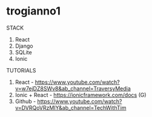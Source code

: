 # trogianno1

STACK
1. React
2. Django
3. SQLite
4. Ionic

TUTORIALS
1. React - https://www.youtube.com/watch?v=w7ejDZ8SWv8&ab_channel=TraversyMedia
2. Ionic + React - https://ionicframework.com/docs (G)
3. Github - https://www.youtube.com/watch?v=DVRQoVRzMIY&ab_channel=TechWithTim
